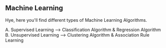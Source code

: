 ## Machine Learning

Hye, here you'll find different types of Machine Learning Algorithms.

A.  Supervised Learning   -->     Classification Algorithm          &          Regression Algorithm
B.  Unsupervised Learning -->     Clustering Algorithm              &          Association Rule Learning
